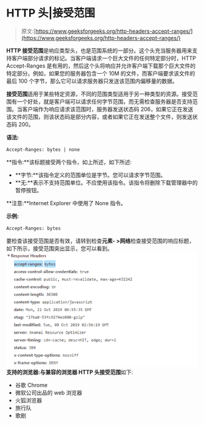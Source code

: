 # HTTP 头|接受范围

> 原文:[https://www.geeksforgeeks.org/http-headers-accept-ranges/](https://www.geeksforgeeks.org/http-headers-accept-ranges/)

**HTTP 接受范围**是响应类型头，也是范围系统的一部分。这个头充当服务器用来支持客户端部分请求的标记。当客户端请求一个巨大文件的任何特定部分时，HTTP Accept-Ranges 是有用的，然后这个头将响应并允许客户端下载那个巨大文件的特定部分。例如，如果您的服务器包含一个 10M 的文件，而客户端要求该文件的最后 100 个字节，那么它可以请求服务器只发送该范围内偏移量的数据。

**接受范围**适用于某些特定资源，不同的范围类型适用于另一种类型的资源。接受范围有一个好处，就是客户端可以请求任何字节范围，而无需检查服务器是否支持范围。当客户端作为响应请求该范围时，服务器发送状态码 206，如果它正在发送该文件的范围，则该状态码是部分内容，或者如果它正在发送整个文件，则发送状态码 200。

**语法:**

```html
Accept-Ranges: bytes | none
```

**指令:**该标题接受两个指令，如上所述，如下所述:

*   **字节:**该指令定义的范围单位是字节。您可以请求字节范围。
*   **无:**表示不支持范围单位。不应使用该指令。该指令将删除下载管理器中的暂停按钮。

**注意:**Internet Explorer 中使用了 None 指令。

**示例:**

```html
Accept-Ranges: bytes
```

要检查该接受范围是否有效，请转到检查**元素- >网络**检查接受范围的响应标题，如下所示，接受范围突出显示，您可以看到。
![](img/912ac8e10466228c23e0fba4d2987a7c.png)
**支持的浏览器:**与**兼容的浏览器 HTTP 头接受范围**如下:

*   谷歌 Chrome
*   微软公司出品的 web 浏览器
*   火狐浏览器
*   旅行队
*   歌剧
